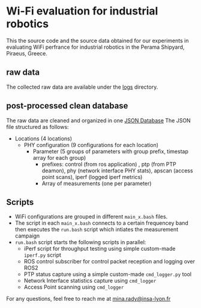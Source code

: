 # Wi-Fi evaluation for industrial robotics   
This the source code and the source data obtained for our experiments in evaluating WiFi perfrance for industrial robotics in the Perama Shipyard, Piraeus, Greece. 

## raw data
The collected raw data are available under the [logs](logs) directory. 

## post-processed clean database
The raw data are cleaned and organized in one [JSON Database](plots/perama_range_testing.json)
The JSON file structured as follows:

* Locations (4 locations)
    * PHY configuration (9 configurations for each location)
        * Parameter (5 groups of parameters with group prefix, timestap array for each group)
            * prefixes: control (from ros application) , ptp (from PTP deamon), phy (network interface PHY stats), apscan (access point scans), iperf (logged iperf metrics) 
            * Array of measurements (one per parameter) 
        
 
## Scripts

- WiFi configurations are grouped in different `main_x.bash` files.
- The script in each `main_x.bash` connects to a certain frequencey band then executes the `run.bash` script which intiates the measurement campaign
- `run.bash` script starts the following scripts in parallel:
  * iPerf script for throughput testing using simple custom-made `iperf.py` script
  * ROS control subscriber for control packet reception and logging over ROS2
  * PTP status capture using a simple custom-made `cmd_logger.py` tool
  * Network Interface statistics capture using `cmd_logger`
  * Access Point scanning using `cmd_logger`
 
For any questions, feel free to reach me at mina.rady@insa-lyon.fr 
